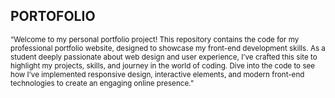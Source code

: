<h2>PORTOFOLIO</h2>
<sup>“Welcome to my personal portfolio project! This repository contains the code for my professional portfolio website, designed to showcase my front-end development skills. As a student deeply passionate about web design and user experience, I’ve crafted this site to highlight my projects, skills, and journey in the world of coding. Dive into the code to see how I’ve implemented responsive design, interactive elements, and modern front-end technologies to create an engaging online presence.” </sup>
